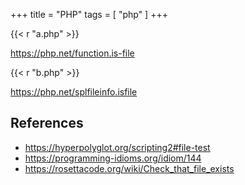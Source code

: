 +++
title = "PHP"
tags = [ "php" ]
+++

{{< r "a.php" >}}

<https://php.net/function.is-file>

{{< r "b.php" >}}

<https://php.net/splfileinfo.isfile>

## References

- <https://hyperpolyglot.org/scripting2#file-test>
- <https://programming-idioms.org/idiom/144>
- <https://rosettacode.org/wiki/Check_that_file_exists>
